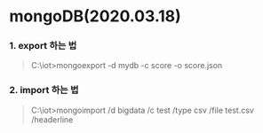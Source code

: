 # mongoDB(2020.03.18)

### 1. export 하는 법

> C:\iot>mongoexport -d mydb -c score -o score.json 

### 2. import 하는 법

>  C:\iot>mongoimport /d bigdata /c test /type csv /file test.csv /headerline

